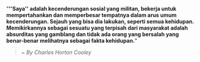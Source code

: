 "**''Saya'' adalah kecenderungan sosial yang militan, bekerja untuk mempertahankan dan memperbesar tempatnya dalam arus umum kecenderungan. Sejauh yang bisa dia lakukan, seperti semua kehidupan. Memikirkannya sebagai sesuatu yang terpisah dari masyarakat adalah absurditas yang gamblang dan tidak ada orang yang bersalah yang benar-benar melihatnya sebagai fakta kehidupan.**"

> ~ _By Charles Horton Cooley_  

